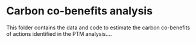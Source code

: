 # Carbon co-benefits analysis

This folder contains the data and code to estimate the carbon co-benefits of actions identified in the PTM analysis....
